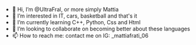 - 👋 Hi, I’m @UltraFral, or more simply Mattia
- 👀 I’m interested in IT, cars, basketball and that's it 
- 🌱 I’m currently learning C++, Python, Css and Html
- 💞️ I’m looking to collaborate on becoming better about these languages
- 📫 How to reach me: contact me on IG: _mattiafrati_06

<!---
UltraFral/UltraFral is a ✨ special ✨ repository because its `README.md` (this file) appears on your GitHub profile.
You can click the Preview link to take a look at your changes.
--->
